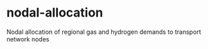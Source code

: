 # nodal-allocation
Nodal allocation of regional gas and hydrogen demands to transport network nodes
